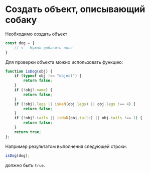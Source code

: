 # Создать объект, описывающий собаку

Необходимо создать объект
```js
const dog = {
    // <-- Нужно добавить поля
}
```

Для проверки объекта можно использовать функцию:
```js
function isDog(obj) {
    if (typeof obj !== "object") {
        return false;
    }
    if (!obj?.name) {
        return false;
    }
    if (!obj?.legs || isNaN(obj.legs) || obj.legs !== 4) {
        return false;
    }
    if (!obj?.tails || isNaN(obj.tails) || obj.tails !== 1) {
        return false;
    }
    return true;
};
```

Например результатом выполнения следующей строки:
```js
isDog(dog);
```

должно быть `true`.